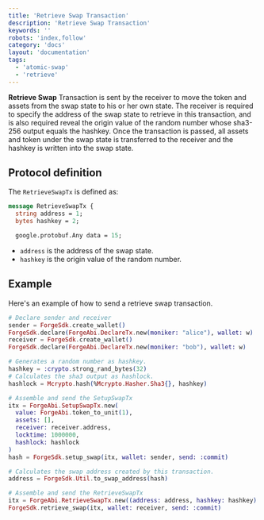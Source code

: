 ```yaml
---
title: 'Retrieve Swap Transaction'
description: 'Retrieve Swap Transaction'
keywords: ''
robots: 'index,follow'
category: 'docs'
layout: 'documentation'
tags: 
  - 'atomic-swap'
  - 'retrieve'
---
```




**Retrieve Swap** Transaction is sent by the receiver to move the token and assets from the swap state to his or her own state. The receiver is required to specify the address of the swap state to retrieve in this transaction, and is also required reveal the origin value of the random number whose sha3-256 output equals the hashkey. Once the transaction is passed, all assets and token under the swap state is transferred to the receiver and the hashkey is written into the swap state.

## Protocol definition

The `RetrieveSwapTx` is defined as:

```proto
message RetrieveSwapTx {
  string address = 1;
  bytes hashkey = 2;

  google.protobuf.Any data = 15;

```

* `address` is the address of the swap state.
* `hashkey` is the origin value of the random number.

## Example

Here's an example of how to send a retrieve swap transaction.

```elixir
# Declare sender and receiver
sender = ForgeSdk.create_wallet()
ForgeSdk.declare(ForgeAbi.DeclareTx.new(moniker: "alice"), wallet: w)
receiver = ForgeSdk.create_wallet()
ForgeSdk.declare(ForgeAbi.DeclareTx.new(moniker: "bob"), wallet: w)

# Generates a random number as hashkey.
hashkey = :crypto.strong_rand_bytes(32)
# Calculates the sha3 output as hashlock.
hashlock = Mcrypto.hash(%Mcrypto.Hasher.Sha3{}, hashkey)

# Assemble and send the SetupSwapTx
itx = ForgeAbi.SetupSwapTx.new(
  value: ForgeAbi.token_to_unit(1), 
  assets: [], 
  receiver: receiver.address, 
  locktime: 1000000, 
  hashlock: hashlock
)
hash = ForgeSdk.setup_swap(itx, wallet: sender, send: :commit)

# Calculates the swap address created by this transaction.
address = ForgeSdk.Util.to_swap_address(hash)

# Assemble and send the RetrieveSwapTx
itx = ForgeAbi.RetrieveSwapTx.new((address: address, hashkey: hashkey)
ForgeSdk.retrieve_swap(itx, wallet: receiver, send: :commit)
```